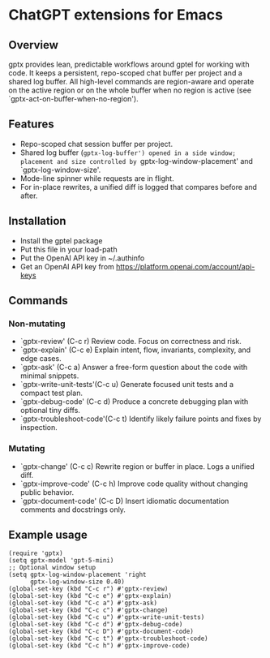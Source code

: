 # ChatGPT extensions for Emacs

## Overview
gptx provides lean, predictable workflows around gptel for working with code. It
keeps a persistent, repo-scoped chat buffer per project and a shared log
buffer. All high-level commands are region-aware and operate on the active
region or on the whole buffer when no region is active (see
`gptx-act-on-buffer-when-no-region').

## Features

* Repo-scoped chat session buffer per project.
* Shared log buffer (`gptx-log-buffer') opened in a side window; placement and
  size controlled by `gptx-log-window-placement' and `gptx-log-window-size'.
* Mode-line spinner while requests are in flight.
* For in-place rewrites, a unified diff is logged that compares before and
  after.

## Installation

* Install the gptel package
* Put this file in your load-path
* Put the OpenAI API key in ~/.authinfo
* Get an OpenAI API key from https://platform.openai.com/account/api-keys

## Commands

### Non-mutating

* `gptx-review'          (C-c r)  Review code. Focus on correctness and risk.
* `gptx-explain'         (C-c e)  Explain intent, flow, invariants, complexity, and edge cases.
* `gptx-ask'             (C-c a)  Answer a free-form question about the code with minimal snippets.
* `gptx-write-unit-tests'(C-c u)  Generate focused unit tests and a compact test plan.
* `gptx-debug-code'      (C-c d)  Produce a concrete debugging plan with optional tiny diffs.
* `gptx-troubleshoot-code'(C-c t) Identify likely failure points and fixes by inspection.

### Mutating
* `gptx-change'          (C-c c)  Rewrite region or buffer in place. Logs a unified diff.
* `gptx-improve-code'    (C-c h)  Improve code quality without changing public behavior.
* `gptx-document-code'   (C-c D)  Insert idiomatic documentation comments and docstrings only.

## Example usage

```
(require 'gptx)
(setq gptx-model 'gpt-5-mini)
;; Optional window setup
(setq gptx-log-window-placement 'right
      gptx-log-window-size 0.40)
(global-set-key (kbd "C-c r") #'gptx-review)
(global-set-key (kbd "C-c e") #'gptx-explain)
(global-set-key (kbd "C-c a") #'gptx-ask)
(global-set-key (kbd "C-c c") #'gptx-change)
(global-set-key (kbd "C-c u") #'gptx-write-unit-tests)
(global-set-key (kbd "C-c d") #'gptx-debug-code)
(global-set-key (kbd "C-c D") #'gptx-document-code)
(global-set-key (kbd "C-c t") #'gptx-troubleshoot-code)
(global-set-key (kbd "C-c h") #'gptx-improve-code)
```
